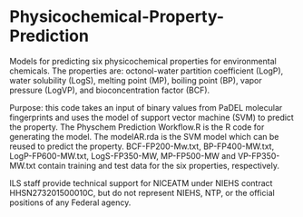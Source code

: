 # Physicochemical-Property-Prediction

Models for predicting six physicochemical properties for environmental chemicals. The properties are: octonol-water partition coefficient (LogP), water solubility (LogS), melting point (MP), boiling point (BP), vapor pressure (LogVP), and bioconcentration factor (BCF).

Purpose: this code takes an input of binary values from PaDEL molecular fingerprints and uses the model of support vector machine (SVM) to predict the property. The Physchem Prediction Workflow.R is the R code for generating the model.  The modelAR.rda is the SVM model which can be reused to predict the property. BCF-FP200-Mw.txt, BP-FP400-MW.txt, LogP-FP600-MW.txt, LogS-FP350-MW, MP-FP500-MW and VP-FP350-MW.txt contain training and test data for the six properties, respectively.​

ILS staff provide technical support for NICEATM under NIEHS contract HHSN273201500010C, but do not represent NIEHS, NTP, or the official positions of any Federal agency.​

